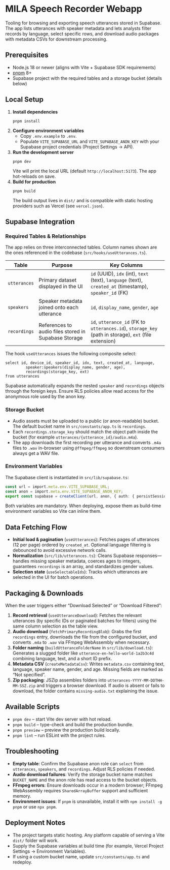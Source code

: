 # MILA Speech Recorder Webapp

Tooling for browsing and exporting speech utterances stored in Supabase. The app lists utterances with speaker metadata and lets analysts filter records by language, select specific rows, and download audio packages with metadata CSVs for downstream processing.

## Prerequisites
- Node.js 18 or newer (aligns with Vite + Supabase SDK requirements)
- [pnpm](https://pnpm.io/) 8+
- Supabase project with the required tables and a storage bucket (details below)

## Local Setup
1. **Install dependencies**
	```pwsh
	pnpm install
	```
2. **Configure environment variables**
	- Copy `.env.example` to `.env`.
	- Populate `VITE_SUPABASE_URL` and `VITE_SUPABASE_ANON_KEY` with your Supabase project credentials (Project Settings → API).
3. **Run the development server**
	```pwsh
	pnpm dev
	```
	Vite will print the local URL (default `http://localhost:5173`). The app hot-reloads on save.
4. **Build for production**
	```pwsh
	pnpm build
	```
	The build output lives in `dist/` and is compatible with static hosting providers such as Vercel (see `vercel.json`).

## Supabase Integration

### Required Tables & Relationships
The app relies on three interconnected tables. Column names shown are the ones referenced in the codebase (`src/hooks/useUtterances.ts`).

| Table | Purpose | Key Columns |
| --- | --- | --- |
| `utterances` | Primary dataset displayed in the UI | `id` (UUID), `idx` (int), `text` (text), `language` (text), `created_at` (timestamp), `speaker_id` (FK) |
| `speakers` | Speaker metadata joined onto each utterance | `id`, `display_name`, `gender`, `age` |
| `recordings` | References to audio files stored in Supabase Storage | `id`, `utterance_id` (FK to `utterances.id`), `storage_key` (path in storage), `ext` (file extension) |

The hook `useUtterances` issues the following composite select:

```
select id, device_id, speaker_id, idx, text, created_at, language,
		 speaker:speakers(display_name, gender, age),
		 recordings(storage_key, ext)
from utterances
```

Supabase automatically expands the nested `speaker` and `recordings` objects through the foreign keys. Ensure RLS policies allow read access for the anonymous role used by the anon key.

### Storage Bucket
- Audio assets must be uploaded to a public (or anon-readable) bucket. The default bucket name in `src/constants/app.ts` is `recordings`.
- Each `recordings.storage_key` should match the object path inside the bucket (for example `utterances/{utterance_id}/audio.m4a`).
- The app downloads the first recording per utterance and converts `.m4a` files to `.wav` in-browser using `@ffmpeg/ffmpeg` so downstream consumers always get a WAV file.

### Environment Variables
The Supabase client is instantiated in `src/lib/supabase.ts`:

```ts
const url = import.meta.env.VITE_SUPABASE_URL;
const anon = import.meta.env.VITE_SUPABASE_ANON_KEY;
export const supabase = createClient(url, anon, { auth: { persistSession: false } });
```

Both variables are mandatory. When deploying, expose them as build-time environment variables so Vite can inline them.

## Data Fetching Flow

- **Initial load & pagination** (`useUtterances`): Fetches pages of utterances (12 per page) ordered by `created_at`. Optional language filtering is debounced to avoid excessive network calls.
- **Normalization** (`src/lib/utterances.ts`): Cleans Supabase responses—handles missing speaker metadata, coerces ages to integers, guarantees `recordings` is an array, and standardizes gender values.
- **Selection state** (`useSelectableIds`): Tracks which utterances are selected in the UI for batch operations.

## Packaging & Downloads

When the user triggers either “Download Selected” or “Download Filtered”:

1. **Record retrieval** (`useUtteranceDownload`): Fetches the relevant utterances (by specific IDs or paginated batches for filters) using the same column selection as the table view.
2. **Audio download** (`fetchPrimaryRecordingBlob`): Grabs the first `recordings` entry, downloads the file from the configured bucket, and converts `.m4a` to `.wav` via FFmpeg WebAssembly when necessary.
3. **Folder naming** (`buildUtteranceFolderName` in `src/lib/download.ts`): Generates a slugged folder like `utterance-en-hello-world-1a2b3c4d` combining language, text, and a short ID prefix.
4. **Metadata CSV** (`createMetadataCsv`): Writes `metadata.csv` containing text, language, speaker name, gender, and age. Missing fields are marked as “Not specified”.
5. **Zip packaging**: JSZip assembles folders into `utterances-YYYY-MM-DDTHH-MM-SSZ.zip` and triggers a browser download. If audio is absent or fails to download, the folder contains `missing-audio.txt` explaining the issue.

## Available Scripts
- `pnpm dev` – start Vite dev server with hot reload.
- `pnpm build` – type-check and build the production bundle.
- `pnpm preview` – preview the production build locally.
- `pnpm lint` – run ESLint with the project rules.

## Troubleshooting
- **Empty table**: Confirm the Supabase anon role can `select` from `utterances`, `speakers`, and `recordings`. Adjust RLS policies if needed.
- **Audio download failures**: Verify the storage bucket name matches `BUCKET_NAME` and the anon role has read access to the bucket objects.
- **FFmpeg errors**: Ensure downloads occur in a modern browser; FFmpeg WebAssembly requires `SharedArrayBuffer` support and sufficient memory.
- **Environment issues**: If `pnpm` is unavailable, install it with `npm install -g pnpm` or use `npx pnpm`.

## Deployment Notes
- The project targets static hosting. Any platform capable of serving a Vite `dist/` folder will work.
- Supply the Supabase variables at build time (for example, Vercel Project Settings → Environment Variables).
- If using a custom bucket name, update `src/constants/app.ts` and redeploy.


